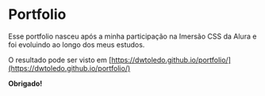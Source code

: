 # Portfolio
Esse portfolio nasceu após a minha participação na Imersão CSS da Alura e foi evoluindo ao longo dos meus estudos. 

O resultado pode ser visto em [https://dwtoledo.github.io/portfolio/](https://dwtoledo.github.io/portfolio/)

**Obrigado!**